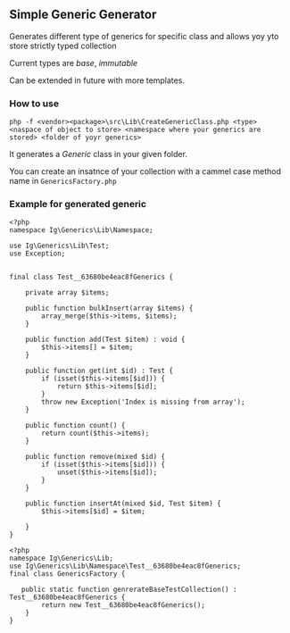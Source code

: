 ## Simple Generic Generator

Generates different type of generics for specific class and allows yoy yto store strictly typed collection

Current types are *base*, *immutable*

Can be extended in future with more templates.

### How to use

```php -f <vendor><package>\src\Lib\CreateGenericClass.php <type> <naspace of object to store> <namespace where your generics are stored> <folder of yoyr generics>```

It generates a *Generic* class in your given folder.

You can create an insatnce of your collection with a cammel case method name in ```GenericsFactory.php```

### Example for generated generic

```
<?php
namespace Ig\Generics\Lib\Namespace;

use Ig\Generics\Lib\Test;
use Exception;


final class Test__63680be4eac8fGenerics {

    private array $items;

    public function bulkInsert(array $items) {
        array_merge($this->items, $items);
    }

    public function add(Test $item) : void {
        $this->items[] = $item;
    }

    public function get(int $id) : Test {
        if (isset($this->items[$id])) {
            return $this->items[$id];
        }
        throw new Exception('Index is missing from array');
    }

    public function count() {
        return count($this->items);
    }

    public function remove(mixed $id) {
        if (isset($this->items[$id])) {
            unset($this->items[$id]);
        }
    }

    public function insertAt(mixed $id, Test $item) {
        $this->items[$id] = $item;

    }
}
```


```
<?php
namespace Ig\Generics\Lib;
use Ig\Generics\Lib\Namespace\Test__63680be4eac8fGenerics;
final class GenericsFactory {

   public static function genrerateBaseTestCollection() : Test__63680be4eac8fGenerics {
        return new Test__63680be4eac8fGenerics();
    }
}
```

